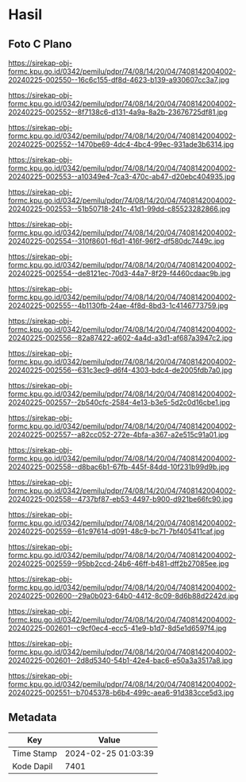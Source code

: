 # Hasil

## Foto C Plano

https://sirekap-obj-formc.kpu.go.id/0342/pemilu/pdpr/74/08/14/20/04/7408142004002-20240225-002550--16c6c155-df8d-4623-b139-a930607cc3a7.jpg

https://sirekap-obj-formc.kpu.go.id/0342/pemilu/pdpr/74/08/14/20/04/7408142004002-20240225-002552--8f7138c6-d131-4a9a-8a2b-23676725df81.jpg

https://sirekap-obj-formc.kpu.go.id/0342/pemilu/pdpr/74/08/14/20/04/7408142004002-20240225-002552--1470be69-4dc4-4bc4-99ec-931ade3b6314.jpg

https://sirekap-obj-formc.kpu.go.id/0342/pemilu/pdpr/74/08/14/20/04/7408142004002-20240225-002553--a10349e4-7ca3-470c-ab47-d20ebc404935.jpg

https://sirekap-obj-formc.kpu.go.id/0342/pemilu/pdpr/74/08/14/20/04/7408142004002-20240225-002553--51b50718-241c-41d1-99dd-c85523282866.jpg

https://sirekap-obj-formc.kpu.go.id/0342/pemilu/pdpr/74/08/14/20/04/7408142004002-20240225-002554--310f8601-f6d1-416f-96f2-df580dc7449c.jpg

https://sirekap-obj-formc.kpu.go.id/0342/pemilu/pdpr/74/08/14/20/04/7408142004002-20240225-002554--de8121ec-70d3-44a7-8f29-f4460cdaac9b.jpg

https://sirekap-obj-formc.kpu.go.id/0342/pemilu/pdpr/74/08/14/20/04/7408142004002-20240225-002555--4b1130fb-24ae-4f8d-8bd3-1c4146773759.jpg

https://sirekap-obj-formc.kpu.go.id/0342/pemilu/pdpr/74/08/14/20/04/7408142004002-20240225-002556--82a87422-a602-4a4d-a3d1-af687a3947c2.jpg

https://sirekap-obj-formc.kpu.go.id/0342/pemilu/pdpr/74/08/14/20/04/7408142004002-20240225-002556--631c3ec9-d6f4-4303-bdc4-de2005fdb7a0.jpg

https://sirekap-obj-formc.kpu.go.id/0342/pemilu/pdpr/74/08/14/20/04/7408142004002-20240225-002557--2b540cfc-2584-4e13-b3e5-5d2c0d16cbe1.jpg

https://sirekap-obj-formc.kpu.go.id/0342/pemilu/pdpr/74/08/14/20/04/7408142004002-20240225-002557--a82cc052-272e-4bfa-a367-a2e515c91a01.jpg

https://sirekap-obj-formc.kpu.go.id/0342/pemilu/pdpr/74/08/14/20/04/7408142004002-20240225-002558--d8bac6b1-67fb-445f-84dd-10f231b99d9b.jpg

https://sirekap-obj-formc.kpu.go.id/0342/pemilu/pdpr/74/08/14/20/04/7408142004002-20240225-002558--4737bf87-eb53-4497-b900-d921be66fc90.jpg

https://sirekap-obj-formc.kpu.go.id/0342/pemilu/pdpr/74/08/14/20/04/7408142004002-20240225-002559--61c97614-d091-48c9-bc71-7bf405411caf.jpg

https://sirekap-obj-formc.kpu.go.id/0342/pemilu/pdpr/74/08/14/20/04/7408142004002-20240225-002559--95bb2ccd-24b6-46ff-b481-dff2b27085ee.jpg

https://sirekap-obj-formc.kpu.go.id/0342/pemilu/pdpr/74/08/14/20/04/7408142004002-20240225-002600--29a0b023-64b0-4412-8c09-8d6b88d2242d.jpg

https://sirekap-obj-formc.kpu.go.id/0342/pemilu/pdpr/74/08/14/20/04/7408142004002-20240225-002601--c9cf0ec4-ecc5-41e9-b1d7-8d5e1d6597f4.jpg

https://sirekap-obj-formc.kpu.go.id/0342/pemilu/pdpr/74/08/14/20/04/7408142004002-20240225-002601--2d8d5340-54b1-42e4-bac6-e50a3a3517a8.jpg

https://sirekap-obj-formc.kpu.go.id/0342/pemilu/pdpr/74/08/14/20/04/7408142004002-20240225-002551--b7045378-b6b4-499c-aea6-91d383cce5d3.jpg


## Metadata

| Key        | Value               |
| ---------- | ------------------- |
| Time Stamp | 2024-02-25 01:03:39 |
| Kode Dapil | 7401                |



